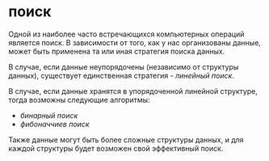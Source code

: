 # поиск

Одной из наиболее часто встречающихся компьютерных операций является поиск. В зависимости от того, как у нас организованы данные, может быть применена та или иная стратегия поиска данных.

В случае, если данные неупорядочены (независимо от структуры данных), существует единственная стратегия - _линейный поиск_.

В случае, если данные хранятся в упорядоченной линейной структуре, тогда возможны следующие алгоритмы:
 * _бинарный поиск_
 * _фибоначчиев поиск_

Также данные могут быть более сложные структуры данных, и для каждой структуры будет возможен свой эффективный поиск.